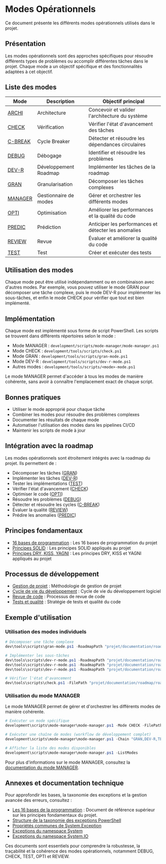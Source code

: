 ﻿# Modes Opérationnels

Ce document présente les différents modes opérationnels utilisés dans le projet.

## Présentation

Les modes opérationnels sont des approches spécifiques pour résoudre différents types de problèmes ou accomplir différentes tâches dans le projet. Chaque mode a un objectif spécifique et des fonctionnalités adaptées à cet objectif.

## Liste des modes

| Mode | Description | Objectif principal |
|------|-------------|-------------------|
| [ARCHI](mode_archi.md) | Architecture | Concevoir et valider l'architecture du système |
| [CHECK](mode_check_enhanced.md) | Vérification | Vérifier l'état d'avancement des tâches |
| [C-BREAK](mode_c-break.md) | Cycle Breaker | Détecter et résoudre les dépendances circulaires |
| [DEBUG](mode_debug.md) | Débogage | Identifier et résoudre les problèmes |
| [DEV-R](mode_dev_r.md) | Développement Roadmap | Implémenter les tâches de la roadmap |
| [GRAN](mode_gran.md) | Granularisation | Décomposer les tâches complexes |
| [MANAGER](mode_manager.md) | Gestionnaire de modes | Gérer et orchestrer les différents modes |
| [OPTI](mode_opti.md) | Optimisation | Améliorer les performances et la qualité du code |
| [PREDIC](mode_predic.md) | Prédiction | Anticiper les performances et détecter les anomalies |
| [REVIEW](mode_review.md) | Revue | Évaluer et améliorer la qualité du code |
| [TEST](mode_test.md) | Test | Créer et exécuter des tests |

## Utilisation des modes

Chaque mode peut être utilisé indépendamment ou en combinaison avec d'autres modes. Par exemple, vous pouvez utiliser le mode GRAN pour décomposer une tâche complexe, puis le mode DEV-R pour implémenter les sous-tâches, et enfin le mode CHECK pour vérifier que tout est bien implémenté.

## Implémentation

Chaque mode est implémenté sous forme de script PowerShell. Les scripts se trouvent dans différents répertoires selon le mode :

- Mode MANAGER : `development/scripts/mode-manager/mode-manager.ps1`
- Mode CHECK : `development/tools/scripts/check.ps1`
- Mode GRAN : `development/tools/scripts/gran-mode.ps1`
- Mode DEV-R : `development/tools/scripts/dev-r-mode.ps1`
- Autres modes : `development/tools/scripts/<mode>-mode.ps1`

Le mode MANAGER permet d'accéder à tous les modes de manière cohérente, sans avoir à connaître l'emplacement exact de chaque script.

## Bonnes pratiques

- Utiliser le mode approprié pour chaque tâche
- Combiner les modes pour résoudre des problèmes complexes
- Documenter les résultats de chaque mode
- Automatiser l'utilisation des modes dans les pipelines CI/CD
- Maintenir les scripts de mode à jour

## Intégration avec la roadmap

Les modes opérationnels sont étroitement intégrés avec la roadmap du projet. Ils permettent de :
- Décomposer les tâches ([GRAN](mode_gran.md))
- Implémenter les tâches ([DEV-R](mode_dev_r.md))
- Tester les implémentations ([TEST](mode_test.md))
- Vérifier l'état d'avancement ([CHECK](mode_check_enhanced.md))
- Optimiser le code ([OPTI](mode_opti.md))
- Résoudre les problèmes ([DEBUG](mode_debug.md))
- Détecter et résoudre les cycles ([C-BREAK](mode_c-break.md))
- Évaluer la qualité ([REVIEW](mode_review.md))
- Prédire les anomalies ([PREDIC](mode_predic.md))

## Principes fondamentaux
- [16 bases de programmation](../programmation_16_bases.md) : Les 16 bases de programmation du projet
- [Principes SOLID](../solid_principles.md) : Les principes SOLID appliqués au projet
- [Principes DRY, KISS, YAGNI](../dry_kiss_yagni.md) : Les principes DRY, KISS et YAGNI appliqués au projet

## Processus de développement
- [Gestion de projet](../project_management.md) : Méthodologie de gestion de projet
- [Cycle de vie du développement](../development_lifecycle.md) : Cycle de vie du développement logiciel
- [Revue de code](../code_review.md) : Processus de revue de code
- [Tests et qualité](../testing_quality.md) : Stratégie de tests et qualité du code

## Exemple d'utilisation

### Utilisation des modes individuels

```powershell
# Décomposer une tâche complexe
dev\tools\scripts\gran-mode.ps1 -RoadmapPath "projet/documentation/roadmap/roadmap.md" -TaskId "1.2.3"

# Implémenter les sous-tâches
dev\tools\scripts\dev-r-mode.ps1 -RoadmapPath "projet/documentation/roadmap/roadmap.md" -TaskId "1.2.3.1"
dev\tools\scripts\dev-r-mode.ps1 -RoadmapPath "projet/documentation/roadmap/roadmap.md" -TaskId "1.2.3.2"
dev\tools\scripts\dev-r-mode.ps1 -RoadmapPath "projet/documentation/roadmap/roadmap.md" -TaskId "1.2.3.3"

# Vérifier l'état d'avancement
dev\tools\scripts\check.ps1 -FilePath "projet/documentation/roadmap/roadmap.md" -TaskIdentifier "1.2.3"
```

### Utilisation du mode MANAGER

Le mode MANAGER permet de gérer et d'orchestrer les différents modes de manière cohérente.

```powershell
# Exécuter un mode spécifique
development\scripts\mode-manager\mode-manager.ps1 -Mode CHECK -FilePath "docs\plans\plan-modes-stepup.md" -TaskIdentifier "1.2.3" -Force

# Exécuter une chaîne de modes (workflow de développement complet)
development\scripts\mode-manager\mode-manager.ps1 -Chain "GRAN,DEV-R,TEST,CHECK" -FilePath "docs\plans\plan-modes-stepup.md" -TaskIdentifier "1.2.3"

# Afficher la liste des modes disponibles
development\scripts\mode-manager\mode-manager.ps1 -ListModes
```

Pour plus d'informations sur le mode MANAGER, consultez la [documentation du mode MANAGER](mode_manager.md).

## Annexes et documentation technique

Pour approfondir les bases, la taxonomie des exceptions et la gestion avancée des erreurs, consultez :

- [Les 16 bases de la programmation](../programmation_16_bases.md) : Document de référence supérieur sur les principes fondamentaux du projet.
- [Structure de la taxonomie des exceptions PowerShell](../exception_taxonomy_structure.md)
- [Propriétés communes de System.Exception](../exception_properties_documentation.md)
- [Exceptions du namespace System](../system_exceptions_documentation.md)
- [Exceptions du namespace System.IO](../system_io_exceptions_documentation.md)

Ces documents sont essentiels pour comprendre la robustesse, la traçabilité et la cohérence des modes opérationnels, notamment DEBUG, CHECK, TEST, OPTI et REVIEW.


